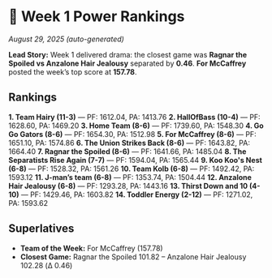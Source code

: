 # 🏈 Week 1 Power Rankings

_August 29, 2025 (auto-generated)_

**Lead Story:** Week 1 delivered drama: the closest game was **Ragnar the Spoiled vs Anzalone Hair Jealousy** separated by **0.46**. **For McCaffrey** posted the week’s top score at **157.78**.

## Rankings
**1. Team Hairy (11-3)** — PF: 1612.04, PA: 1413.76
**2. HallOfBass (10-4)** — PF: 1628.60, PA: 1469.20
**3. Home Team (8-6)** — PF: 1739.60, PA: 1548.30
**4. Go Go Gators (8-6)** — PF: 1654.30, PA: 1512.98
**5. For McCaffrey (8-6)** — PF: 1651.10, PA: 1574.86
**6. The Union Strikes Back (8-6)** — PF: 1643.82, PA: 1664.40
**7. Ragnar the Spoiled (8-6)** — PF: 1641.66, PA: 1485.04
**8. The Separatists Rise Again  (7-7)** — PF: 1594.04, PA: 1565.44
**9. Koo Koo's Nest (6-8)** — PF: 1528.32, PA: 1561.26
**10. Team Kolb (6-8)** — PF: 1492.42, PA: 1593.12
**11. J-man’s team (6-8)** — PF: 1353.74, PA: 1504.44
**12. Anzalone Hair Jealousy (6-8)** — PF: 1293.28, PA: 1443.16
**13. Thirst Down and 10 (4-10)** — PF: 1429.46, PA: 1603.82
**14. Toddler Energy  (2-12)** — PF: 1271.02, PA: 1593.62

## Superlatives
- **Team of the Week:** For McCaffrey (157.78)
- **Closest Game:** Ragnar the Spoiled 101.82 – Anzalone Hair Jealousy 102.28 (Δ 0.46)